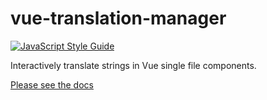 # vue-translation-manager

[![JavaScript Style Guide](https://img.shields.io/badge/code_style-standard-brightgreen.svg)](https://standardjs.com)

Interactively translate strings in Vue single file components.

[Please see the docs](https://cyon.github.com/vue-translation-manager)
